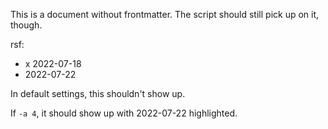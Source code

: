 This is a document without frontmatter. The script should still pick up on it, though.

rsf:
- x 2022-07-18
- 2022-07-22

In default settings, this shouldn't show up.

If `-a 4`, it should show up with 2022-07-22 highlighted.
